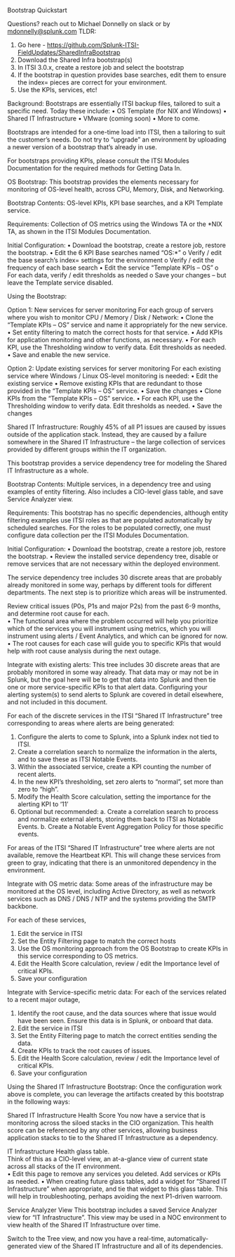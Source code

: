 Bootstrap Quickstart

Questions? reach out to Michael Donnelly on slack or by mdonnelly@splunk.com
TLDR:   
1.	Go here - https://github.com/Splunk-ITSI-FieldUpdates/SharedInfraBootstrap
2.	Download the Shared Infra bootstrap(s) 
3.	In ITSI 3.0.x, create a restore job and select the bootstrap
4.	If the bootstrap in question provides base searches, edit them to ensure the index= pieces are correct for your environment.
5.	Use the KPIs, services, etc!
 
Background:
Bootstraps are essentially ITSI backup files, tailored to suit a specific need. Today these include:
•	OS Template (for NIX and Windows)
•	Shared IT Infrastructure
•	VMware (coming soon)
•	More to come.

Bootstraps are intended for a one-time load into ITSI, then a tailoring to suit the customer’s needs.  Do not try to “upgrade” an environment by uploading a newer version of a bootstrap that’s already in use.  

For bootstraps providing KPIs, please consult the ITSI Modules Documentation for the required methods for Getting Data In.   

 
OS Bootstrap:
This bootstrap provides the elements necessary for monitoring of OS-level health, across CPU, Memory, Disk, and Networking.

Bootstrap Contents: 
OS-level KPIs, KPI base searches, and a KPI Template service.  

Requirements: 
Collection of OS metrics using the Windows TA or the *NIX TA, as shown in the ITSI Modules Documentation.

Initial Configuration:
•	Download the bootstrap, create a restore job, restore the bootstrap.
•	Edit the 6 KPI Base searches named “OS:*”
o	Verify / edit the base search’s index= settings for the environment
o	Verify / edit the frequency of each base search
•	Edit the service “Template KPIs – OS”
o	For each data, verify / edit thresholds as needed
o	Save your changes – but leave the Template service disabled.

Using the Bootstrap:

Option 1: New services for server monitoring
For each group of servers where you wish to monitor CPU / Memory / Disk / Network: 
•	Clone the “Template KPIs – OS” service and name it appropriately for the new service.
•	Set entity filtering to match the correct hosts for that service.
•	Add KPIs for application monitoring and other functions, as necessary.
•	For each KPI, use the Thresholding window to verify data.  Edit thresholds as needed.
•	Save and enable the new service.

Option 2: Update existing services for server monitoring
For each existing service where Windows / Linux OS-level monitoring is needed:
•	Edit the existing service
•	Remove existing KPIs that are redundant to those provided in the “Template KPIs – OS” service.
•	Save the changes
•	Clone KPIs from the “Template KPIs – OS” service.
•	For each KPI, use the Thresholding window to verify data.  Edit thresholds as needed.
•	Save the changes



Shared IT Infrastructure:
Roughly 45% of all P1 issues are caused by issues outside of the application stack.  Instead, they are caused by a failure somewhere in the Shared IT Infrastructure – the large collection of services provided by different groups within the IT organization.   

This bootstrap provides a service dependency tree for modeling the Shared IT Infrastructure as a whole.

 

Bootstrap Contents: 
Multiple services, in a dependency tree and using examples of entity filtering.  Also includes a CIO-level glass table, and save Service Analyzer view.

Requirements: 
This bootstrap has no specific dependencies, although entity filtering examples use ITSI roles as that are populated automatically by scheduled searches.  For the roles to be populated correctly, one must configure data collection per the ITSI Modules Documentation.

Initial Configuration:
•	Download the bootstrap, create a restore job, restore the bootstrap.
•	Review the installed service dependency tree, disable or remove services that are not necessary within the deployed environment.

The service dependency tree includes 30 discrete areas that are probably already monitored in some way, perhaps by different tools for different departments.  The next step is to prioritize which areas will be instrumented.   

Review critical issues (P0s, P1s and major P2s) from the past 6-9 months, and determine root cause for each.  
•	The functional area where the problem occurred will help you prioritize which of the services you will instrument using metrics, which you will instrument using alerts / Event Analytics, and which can be ignored for now.  
•	The root causes for each case will guide you to specific KPIs that would help with root cause analysis during the next outage.

 
Integrate with existing alerts: 
This tree includes 30 discrete areas that are probably monitored in some way already.   That data may or may not be in Splunk, but the goal here will be to get that data into Splunk and then tie one or more service-specific KPIs to that alert data.  Configuring your alerting system(s) to send alerts to Splunk are covered in detail elsewhere, and not included in this document.

For each of the discrete services in the ITSI “Shared IT Infrastructure” tree corresponding to areas where alerts are being generated:
1.	Configure the alerts to come to Splunk, into a Splunk index not tied to ITSI.
2.	Create a correlation search to normalize the information in the alerts, and to save these as ITSI Notable Events.
3.	Within the associated service, create a KPI counting the number of recent alerts.
4.	In the new KPI’s thresholding, set zero alerts to “normal”, set more than zero to “high”.
5.	Modify the Health Score calculation, setting the importance for the alerting KPI to ‘11’
6.	Optional but recommended: 
a.	Create a correlation search to process and normalize external alerts, storing them back to ITSI as Notable Events.
b.	Create a Notable Event Aggregation Policy for those specific events.

For areas of the ITSI “Shared IT Infrastructure” tree where alerts are not available, remove the Heartbeat KPI.   This will change these services from green to gray, indicating that there is an unmonitored dependency in the environment.

Integrate with OS metric data: 
Some areas of the infrastructure may be monitored at the OS level, including Active Directory, as well as network services such as DNS / DNS / NTP and the systems providing the SMTP backbone.   

For each of these services,
1.	Edit the service in ITSI
2.	Set the Entity Filtering page to match the correct hosts
3.	Use the OS monitoring approach from the OS Bootstrap to create KPIs in this service corresponding to OS metrics.
4.	Edit the Health Score calculation, review / edit the Importance level of critical KPIs.
5.	Save your configuration

Integrate with Service-specific metric data: 
For each of the services related to a recent major outage, 
1.	Identify the root cause, and the data sources where that issue would have been seen.  Ensure this data is in Splunk, or onboard that data.
2.	Edit the service in ITSI
3.	Set the Entity Filtering page to match the correct entities sending the data.
4.	Create KPIs to track the root causes of issues.
5.	Edit the Health Score calculation, review / edit the Importance level of critical KPIs.
6.	Save your configuration



Using the Shared IT Infrastructure Bootstrap:
Once the configuration work above is complete, you can leverage the artifacts created by this bootstrap in the following ways:

Shared IT Infrastructure Health Score
You now have a service that is monitoring across the siloed stacks in the CIO organization.  This health score can be referenced by any other services, allowing business application stacks to tie to the Shared IT Infrastructure as a dependency.

IT Infrastructure Health glass table.  
Think of this as a CIO-level view, an at-a-glance view of current state across all stacks of the IT environment.   
•	Edit this page to remove any services you deleted.  Add services or KPIs as needed.
•	When creating future glass tables, add a widget for “Shared IT Infrastructure” when appropriate, and tie that widget to this glass table.   This will help in troubleshooting, perhaps avoiding the next P1-driven warroom.
 

Service Analyzer View
This bootstrap includes a saved Service Analyzer view for “IT Infrastructure”.  This view may be used in a NOC environment to view health of the Shared IT Infrastructure over time.

Switch to the Tree view, and now you have a real-time, automatically-generated view of the Shared IT Infrastructure and all of its dependencies.  

